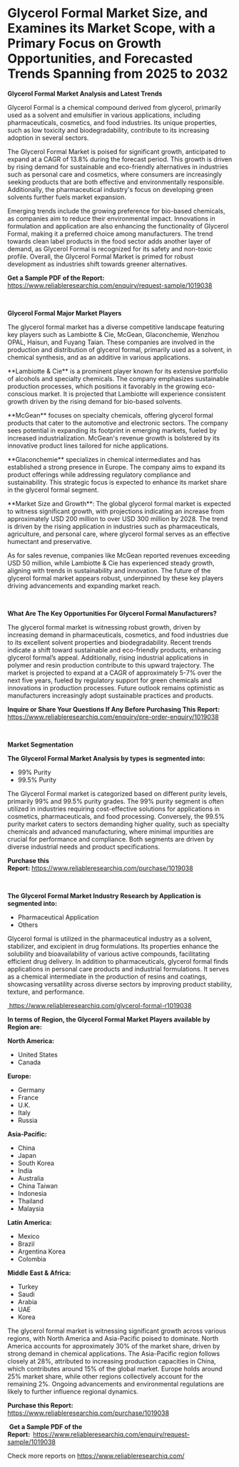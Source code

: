 <p><h1>Glycerol Formal Market Size, and Examines its Market Scope, with a Primary Focus on Growth Opportunities, and Forecasted Trends Spanning from 2025 to 2032</h1></p><p><strong>Glycerol Formal Market Analysis and Latest Trends</strong></p>
<p><p>Glycerol Formal is a chemical compound derived from glycerol, primarily used as a solvent and emulsifier in various applications, including pharmaceuticals, cosmetics, and food industries. Its unique properties, such as low toxicity and biodegradability, contribute to its increasing adoption in several sectors.</p><p>The Glycerol Formal Market is poised for significant growth, anticipated to expand at a CAGR of 13.8% during the forecast period. This growth is driven by rising demand for sustainable and eco-friendly alternatives in industries such as personal care and cosmetics, where consumers are increasingly seeking products that are both effective and environmentally responsible. Additionally, the pharmaceutical industry's focus on developing green solvents further fuels market expansion.</p><p>Emerging trends include the growing preference for bio-based chemicals, as companies aim to reduce their environmental impact. Innovations in formulation and application are also enhancing the functionality of Glycerol Formal, making it a preferred choice among manufacturers. The trend towards clean label products in the food sector adds another layer of demand, as Glycerol Formal is recognized for its safety and non-toxic profile. Overall, the Glycerol Formal Market is primed for robust development as industries shift towards greener alternatives.</p></p>
<p><strong>Get a Sample PDF of the Report:&nbsp;</strong> <a href="https://www.reliableresearchiq.com/enquiry/request-sample/1019038?utm_campaign=3200&utm_medium=2&utm_source=Github&utm_content=ia&utm_term=02042025&utm_id=glycerol-formal">https://www.reliableresearchiq.com/enquiry/request-sample/1019038</a></p>
<p>&nbsp;</p>
<p><strong>Glycerol Formal Major Market Players</strong></p>
<p><p>The glycerol formal market has a diverse competitive landscape featuring key players such as Lambiotte & Cie, McGean, Glaconchemie, Wenzhou OPAL, Haisun, and Fuyang Taian. These companies are involved in the production and distribution of glycerol formal, primarily used as a solvent, in chemical synthesis, and as an additive in various applications.</p><p>**Lambiotte & Cie** is a prominent player known for its extensive portfolio of alcohols and specialty chemicals. The company emphasizes sustainable production processes, which positions it favorably in the growing eco-conscious market. It is projected that Lambiotte will experience consistent growth driven by the rising demand for bio-based solvents.</p><p>**McGean** focuses on specialty chemicals, offering glycerol formal products that cater to the automotive and electronic sectors. The company sees potential in expanding its footprint in emerging markets, fueled by increased industrialization. McGean's revenue growth is bolstered by its innovative product lines tailored for niche applications.</p><p>**Glaconchemie** specializes in chemical intermediates and has established a strong presence in Europe. The company aims to expand its product offerings while addressing regulatory compliance and sustainability. This strategic focus is expected to enhance its market share in the glycerol formal segment.</p><p>**Market Size and Growth**: The global glycerol formal market is expected to witness significant growth, with projections indicating an increase from approximately USD 200 million to over USD 300 million by 2028. The trend is driven by the rising application in industries such as pharmaceuticals, agriculture, and personal care, where glycerol formal serves as an effective humectant and preservative.</p><p>As for sales revenue, companies like McGean reported revenues exceeding USD 50 million, while Lambiotte & Cie has experienced steady growth, aligning with trends in sustainability and innovation. The future of the glycerol formal market appears robust, underpinned by these key players driving advancements and expanding market reach.</p></p>
<p>&nbsp;</p>
<p><strong>What Are The Key Opportunities For Glycerol Formal Manufacturers?</strong></p>
<p><p>The glycerol formal market is witnessing robust growth, driven by increasing demand in pharmaceuticals, cosmetics, and food industries due to its excellent solvent properties and biodegradability. Recent trends indicate a shift toward sustainable and eco-friendly products, enhancing glycerol formal’s appeal. Additionally, rising industrial applications in polymer and resin production contribute to this upward trajectory. The market is projected to expand at a CAGR of approximately 5-7% over the next five years, fueled by regulatory support for green chemicals and innovations in production processes. Future outlook remains optimistic as manufacturers increasingly adopt sustainable practices and products.</p></p>
<p><strong>Inquire or Share Your Questions If Any Before Purchasing This Report:</strong> <a href="https://www.reliableresearchiq.com/enquiry/pre-order-enquiry/1019038?utm_campaign=3200&utm_medium=2&utm_source=Github&utm_content=ia&utm_term=02042025&utm_id=glycerol-formal">https://www.reliableresearchiq.com/enquiry/pre-order-enquiry/1019038</a></p>
<p>&nbsp;</p>
<p><strong>Market Segmentation</strong></p>
<p><strong>The Glycerol Formal Market Analysis by types is segmented into:</strong></p>
<p><ul><li>99% Purity</li><li>99.5% Purity</li></ul></p>
<p><p>The Glycerol Formal market is categorized based on different purity levels, primarily 99% and 99.5% purity grades. The 99% purity segment is often utilized in industries requiring cost-effective solutions for applications in cosmetics, pharmaceuticals, and food processing. Conversely, the 99.5% purity market caters to sectors demanding higher quality, such as specialty chemicals and advanced manufacturing, where minimal impurities are crucial for performance and compliance. Both segments are driven by diverse industrial needs and product specifications.</p></p>
<p><strong>Purchase this Report:&nbsp;</strong><a href="https://www.reliableresearchiq.com/purchase/1019038?utm_campaign=3200&utm_medium=2&utm_source=Github&utm_content=ia&utm_term=02042025&utm_id=glycerol-formal">https://www.reliableresearchiq.com/purchase/1019038</a></p>
<p>&nbsp;</p>
<p><strong>The Glycerol Formal Market Industry Research by Application is segmented into:</strong></p>
<p><ul><li>Pharmaceutical Application</li><li>Others</li></ul></p>
<p><p>Glycerol formal is utilized in the pharmaceutical industry as a solvent, stabilizer, and excipient in drug formulations. Its properties enhance the solubility and bioavailability of various active compounds, facilitating efficient drug delivery. In addition to pharmaceuticals, glycerol formal finds applications in personal care products and industrial formulations. It serves as a chemical intermediate in the production of resins and coatings, showcasing versatility across diverse sectors by improving product stability, texture, and performance.</p></p>
<p><a href="https://www.reliableresearchiq.com/glycerol-formal-r1019038?utm_campaign=3200&utm_medium=2&utm_source=Github&utm_content=ia&utm_term=02042025&utm_id=glycerol-formal">&nbsp;https://www.reliableresearchiq.com/glycerol-formal-r1019038</a></p>
<p><strong>In terms of Region, the Glycerol Formal Market Players available by Region are:</strong></p>
<p>
    <p> <strong> North America: </strong>
        <ul>
            <li>United States</li>
            <li>Canada</li>
        </ul>
        </p> 
    <p> <strong> Europe: </strong>
        <ul>
            <li>Germany</li>
            <li>France</li>
            <li>U.K.</li>
            <li>Italy</li>
            <li>Russia</li>
        </ul>
        </p> 
    <p> <strong> Asia-Pacific: </strong>
        <ul>
            <li>China</li>
            <li>Japan</li>
            <li>South Korea</li>
            <li>India</li>
            <li>Australia</li>
            <li>China Taiwan</li>
            <li>Indonesia</li>
            <li>Thailand</li>
            <li>Malaysia</li>
        </ul>
        </p> 
    <p> <strong> Latin America: </strong>
        <ul>
            <li>Mexico</li>
            <li>Brazil</li>
            <li>Argentina Korea</li>
            <li>Colombia</li>
        </ul>
        </p> 
    <p> <strong> Middle East & Africa: </strong>
        <ul>
            <li>Turkey</li>
            <li>Saudi</li>
            <li>Arabia</li>
            <li>UAE</li>
            <li>Korea</li>
        </ul>
    </p>
    </p>
<p><p>The glycerol formal market is witnessing significant growth across various regions, with North America and Asia-Pacific poised to dominate. North America accounts for approximately 30% of the market share, driven by strong demand in chemical applications. The Asia-Pacific region follows closely at 28%, attributed to increasing production capacities in China, which contributes around 15% of the global market. Europe holds around 25% market share, while other regions collectively account for the remaining 2%. Ongoing advancements and environmental regulations are likely to further influence regional dynamics.</p></p>
<p><strong>Purchase this Report: </strong><a href="https://www.reliableresearchiq.com/purchase/1019038?utm_campaign=3200&utm_medium=2&utm_source=Github&utm_content=ia&utm_term=02042025&utm_id=glycerol-formal">https://www.reliableresearchiq.com/purchase/1019038</a></p>
<p>&nbsp;<strong>Get a Sample PDF of the Report:&nbsp;&nbsp;</strong><a href="https://www.reliableresearchiq.com/enquiry/request-sample/1019038?utm_campaign=3200&utm_medium=2&utm_source=Github&utm_content=ia&utm_term=02042025&utm_id=glycerol-formal">https://www.reliableresearchiq.com/enquiry/request-sample/1019038</a></p>
<p><strong></strong></p>
<p>Check more reports on <a href="https://www.reliableresearchiq.com/?utm_campaign=3200&utm_medium=2&utm_source=Github&utm_content=ia&utm_term=02042025&utm_id=glycerol-formal">https://www.reliableresearchiq.com/</a></p>